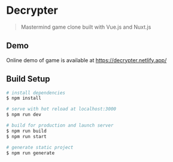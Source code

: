 # Decrypter

> Mastermind game clone built with Vue.js and Nuxt.js

## Demo
Online demo of game is available at https://decrypter.netlify.app/

## Build Setup

```bash
# install dependencies
$ npm install

# serve with hot reload at localhost:3000
$ npm run dev

# build for production and launch server
$ npm run build
$ npm run start

# generate static project
$ npm run generate
```


